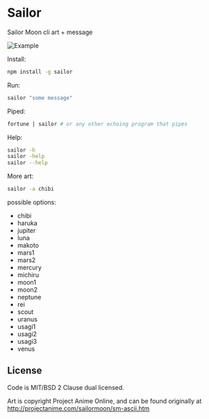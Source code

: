 # Sailor

Sailor Moon cli art + message

![Example](https://raw.githubusercontent.com/mkgh/sailor/master/example.png)

Install: 
```bash
npm install -g sailor
```

Run:
```bash
sailor "some message"
```

Piped:
```bash
fortune | sailor # or any other echoing program that pipes
```

Help:
```bash
sailor -h
sailor -help
sailor --help
```

More art:
```bash
sailor -a chibi
```
possible options:
- chibi
- haruka
- jupiter
- luna
- makoto
- mars1
- mars2
- mercury
- michiru
- moon1
- moon2
- neptune
- rei
- scout
- uranus
- usagi1
- usagi2
- usagi3
- venus

## License

Code is MIT/BSD 2 Clause dual licensed.

Art is copyright Project Anime Online, and can be found originally at
http://projectanime.com/sailormoon/sm-ascii.htm
